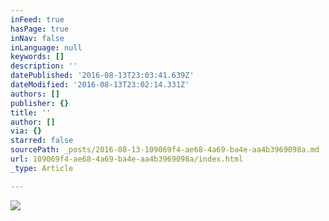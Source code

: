 ```yaml
---
inFeed: true
hasPage: true
inNav: false
inLanguage: null
keywords: []
description: ''
datePublished: '2016-08-13T23:03:41.639Z'
dateModified: '2016-08-13T23:02:14.331Z'
authors: []
publisher: {}
title: ''
author: []
via: {}
starred: false
sourcePath: _posts/2016-08-13-109069f4-ae68-4a69-ba4e-aa4b3969098a.md
url: 109069f4-ae68-4a69-ba4e-aa4b3969098a/index.html
_type: Article

---
```

![](https://the-grid-user-content.s3-us-west-2.amazonaws.com/81edd67f-f1c7-4faa-843d-95312e95709b.jpg)